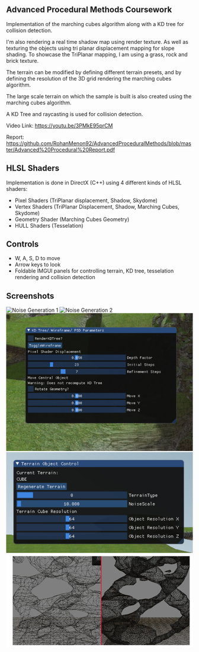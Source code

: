 ## Advanced Procedural Methods Coursework
Implementation of the marching cubes algorithm along with a KD tree for collision detection. 

I'm also rendering a real time shadow map using render texture. As well as texturing the objects using tri planar displacement mapping for slope shading. 
To showcase the TriPlanar mapping, I am using a grass, rock and brick texture.

The terrain can be modified by defining different terrain presets, and by defining the resolution of the 3D grid rendering the marching cubes algorithm.

The large scale terrain on which the sample is built is also created using the marching cubes algorithm.

A KD Tree and raycasting is used for collision detection.

Video Link: https://youtu.be/3PMkE95prCM

Report: https://github.com/RohanMenon92/AdvancedProceduralMethods/blob/master/Advanced%20Procedural%20Report.pdf

## HLSL Shaders
Implementation is done in DirectX (C++) using 4 different kinds of HLSL shaders:
- Pixel Shaders (TriPlanar displacement, Shadow, Skydome)
- Vertex Shaders (TriPlanar Displacement, Shadow, Marching Cubes, Skydome)
- Geometry Shader (Marching Cubes Geometry)
- HULL Shaders (Tesselation)

## Controls
- W, A, S, D to move
- Arrow keys to look
- Foldable IMGUI panels for controlling terrain, KD tree, tesselation rendering and collision detection

## Screenshots
![Noise Generation 1](https://github.com/RohanMenon92/AdvancedProceduralMethods/blob/master/Screenshots/Capture2.PNG)
![Noise Generation 2](https://github.com/RohanMenon92/AdvancedProceduralMethods/blob/master/Screenshots/MainCapture.PNG)
![Movement and KDTree Controls](https://github.com/RohanMenon92/AdvancedProceduralMethods/blob/master/Screenshots/KDTree.PNG)
![Terrain Generation Control](https://github.com/RohanMenon92/AdvancedProceduralMethods/blob/master/Screenshots/TerrainObjectControl.PNG)
![Tesselation](https://github.com/RohanMenon92/AdvancedProceduralMethods/blob/master/Screenshots/Tesselation.PNG)

